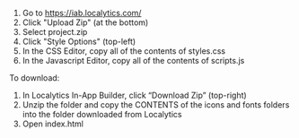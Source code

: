 1. Go to https://iab.localytics.com/
2. Click "Upload Zip" (at the bottom)
3. Select project.zip
4. Click "Style Options" (top-left)
5. In the CSS Editor, copy all of the contents of styles.css
6. In the Javascript Editor, copy all of the contents of scripts.js

To download:
1. In Localytics In-App Builder, click “Download Zip” (top-right)
2. Unzip the folder and copy the CONTENTS of the icons and fonts folders into the folder downloaded from Localytics
3. Open index.html
